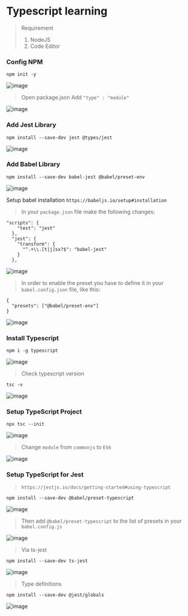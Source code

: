 # Typescript learning

> Requirement 
> 1. NodeJS
> 2. Code Editor

### Config NPM 
```
npm init -y
```

![image](https://github.com/user-attachments/assets/51525916-1b47-42c6-882e-60fe8a41b0c7)

> Open package.json
> Add `"type" : "module"`

![image](https://github.com/user-attachments/assets/3aa2497b-4cec-44b6-ae68-0d4599eee36b)

### Add Jest Library
```
npm install --save-dev jest @types/jest
```

![image](https://github.com/user-attachments/assets/a6635d40-10f4-4244-a73b-9b30dd42bd91)

### Add Babel Library 
```
npm install --save-dev babel-jest @babel/preset-env
```

![image](https://github.com/user-attachments/assets/9865ee55-94ca-450f-a23f-ae7b7137a566)

Setup babel installation `https://babeljs.io/setup#installation`
> In your `package.json` file make the following changes:
```
"scripts": {
    "test": "jest"
  },
  "jest": {
    "transform": {
      "^.+\\.[t|j]sx?$": "babel-jest"
    }
  },
```

![image](https://github.com/user-attachments/assets/830afe8c-1b7a-424b-b94d-ae56e46223b8)

> In order to enable the preset you have to define it in your `babel.config.json` file, like this:
```
{
  "presets": ["@babel/preset-env"]
}
```

![image](https://github.com/user-attachments/assets/4e360b71-d04d-4ad8-b39c-9b0dcb20ab56)

### Install Typescript 
```
npm i -g typescript
```

![image](https://github.com/user-attachments/assets/f366605a-fb81-494b-bb7a-e31a7172374a)

> Check typescript version
```
tsc -v
```

![image](https://github.com/user-attachments/assets/f9b10824-2bba-4ccd-8680-22175d8c182b)

### Setup TypeScript Project
```
npx tsc --init
```

![image](https://github.com/user-attachments/assets/65d684f7-ff69-4a19-bba9-a07e86ccbeeb)

> Change `module` from `commonjs` to `ES6`

![image](https://github.com/user-attachments/assets/bb7e3926-6cd2-4183-9bd8-bb511d457ccd)

### Setup TypeScript for Jest
> `https://jestjs.io/docs/getting-started#using-typescript`

```
npm install --save-dev @babel/preset-typescript
```

![image](https://github.com/user-attachments/assets/87de4c78-001c-491e-b817-52bc0d633013)

> Then add `@babel/preset-typescript` to the list of presets in your `babel.config.js`

![image](https://github.com/user-attachments/assets/912a2893-6055-495d-ac03-94c4e4cbd83b)

> Via ts-jest

```
npm install --save-dev ts-jest
```

![image](https://github.com/user-attachments/assets/1da25cec-d389-423a-9446-d36443554b78)

> Type definitions

```
npm install --save-dev @jest/globals
```

![image](https://github.com/user-attachments/assets/b55c6b37-ceb3-420d-8b63-e65fa170d85b)


